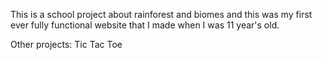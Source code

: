 This is a school project about rainforest and biomes and this was my first ever fully functional website that I made when I was 11 year's old.

Other projects:
Tic Tac Toe